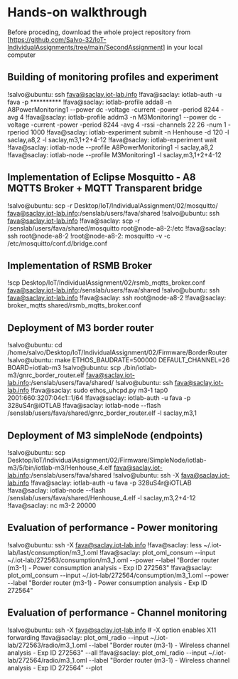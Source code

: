 # Hands-on walkthrough
Before proceding, download the whole project repository from [https://github.com/Salvo-32/IoT-IndividualAssignments/tree/main/SecondAssignment] in your local computer

## Building of monitoring profiles and experiment
!salvo@ubuntu: ssh fava@saclay.iot-lab.info
!fava@saclay: iotlab-auth -u fava -p **********
!fava@saclay: iotlab-profile adda8 -n A8PowerMonitoring1 --power dc -voltage -current -power -period 8244 -avg 4
!fava@saclay: iotlab-profile addm3 -n M3Monitoring1 --power dc -voltage -current -power -period 8244 -avg 4 -rssi -channels 22 26 -num 1 -rperiod 1000
!fava@saclay: iotlab-experiment submit -n Henhouse -d 120 -l saclay,a8,2 -l saclay,m3,1+2+4-12
!fava@saclay: iotlab-experiment wait
!fava@saclay: iotlab-node --profile A8PowerMonitoring1 -l saclay,a8,2
!fava@saclay: iotlab-node --profile M3Monitoring1 -l saclay,m3,1+2+4-12

## Implementation of Eclipse Mosquitto - A8 MQTTS Broker + MQTT Transparent bridge
!salvo@ubuntu: scp -r Desktop/IoT/IndividualAssignment/02/mosquitto/ fava@saclay.iot-lab.info:/senslab/users/fava/shared
!salvo@ubuntu: ssh fava@saclay.iot-lab.info
!fava@saclay: scp -r /senslab/users/fava/shared/mosquitto root@node-a8-2:/etc
!fava@saclay: ssh root@node-a8-2
!root@node-a8-2: mosquitto -v -c /etc/mosquitto/conf.d/bridge.conf


## Implementation of RSMB Broker
!scp Desktop/IoT/IndividualAssignment/02/rsmb_mqtts_broker.conf fava@saclay.iot-lab.info:/senslab/users/fava/shared
!salvo@ubuntu: ssh fava@saclay.iot-lab.info
!fava@saclay: ssh root@node-a8-2
!fava@saclay: broker_mqtts shared/rsmb_mqtts_broker.conf 

## Deployment of M3 border router
!salvo@ubuntu: cd /home/salvo/Desktop/IoT/IndividualAssignment/02/Firmware/BorderRouter
!salvo@ubuntu: make ETHOS_BAUDRATE=500000 DEFAULT_CHANNEL=26 BOARD=iotlab-m3
!salvo@ubuntu: scp ./bin/iotlab-m3/gnrc_border_router.elf fava@saclay.iot-lab.info:/senslab/users/fava/shared/
!salvo@ubuntu: ssh fava@saclay.iot-lab.info
!fava@saclay: sudo ethos_uhcpd.py m3-1 tap0 2001:660:3207:04c1::1/64
!fava@saclay: iotlab-auth -u fava -p 328uS4r@iOTLAB
!fava@saclay: iotlab-node --flash /senslab/users/fava/shared/gnrc_border_router.elf -l saclay,m3,1

## Deployment of M3 simpleNode (endpoints)
!salvo@ubuntu: scp Desktop/IoT/IndividualAssignment/02/Firmware/SimpleNode/iotlab-m3/5/bin/iotlab-m3/Henhouse_4.elf fava@saclay.iot-lab.info:/senslab/users/fava/shared
!salvo@ubuntu: ssh -X fava@saclay.iot-lab.info
!fava@saclay: iotlab-auth -u fava -p 328uS4r@iOTLAB
!fava@saclay: iotlab-node --flash /senslab/users/fava/shared/Henhouse_4.elf -l saclay,m3,2+4-12
!fava@saclay: nc m3-2 20000

## Evaluation of performance - Power monitoring
!salvo@ubuntu: ssh -X fava@saclay.iot-lab.info
!fava@saclay: less ~/.iot-lab/last/consumption/m3_1.oml
!fava@saclay: plot_oml_consum --input ~/.iot-lab/272563/consumption/m3_1.oml --power --label "Border router (m3-1) - Power consumption analysis - Exp ID 272563"
!fava@saclay: plot_oml_consum --input ~/.iot-lab/272564/consumption/m3_1.oml --power --label "Border router (m3-1) - Power consumption analysis - Exp ID 272564"

## Evaluation of performance - Channel monitoring
!salvo@ubuntu: ssh -X fava@saclay.iot-lab.info # -X option enables X11 forwarding
!fava@saclay: plot_oml_radio --input ~/.iot-lab/272563/radio/m3_1.oml --label "Border router (m3-1) - Wireless channel analysis - Exp ID 272563" --all
!fava@saclay: plot_oml_radio --input ~/.iot-lab/272564/radio/m3_1.oml --label "Border router (m3-1) - Wireless channel analysis - Exp ID 272564" --plot
